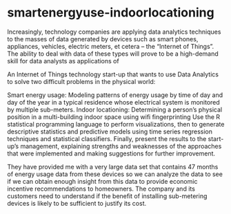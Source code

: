 # smartenergyuse-indoorlocationing
Increasingly, technology companies are applying data analytics techniques to the masses of data generated by devices such as smart phones, appliances, vehicles, electric meters, et cetera – the “Internet of Things”. The ability to deal with data of these types will prove to be a high-demand skill for data analysts as applications of

An Internet of Things technology start-up that wants to use Data Analytics to solve two difficult problems in the physical world:

Smart energy usage: Modeling patterns of energy usage by time of day and day of the year in a typical residence whose electrical system is monitored by multiple sub-meters.
Indoor locationing: Determining a person’s physical position in a multi-building indoor space using wifi fingerprinting
Use the R statistical programming language to perform visualizations, then to generate descriptive statistics and predictive models using time series regression techniques and statistical classifiers. Finally, present the results to the start-up’s management, explaining strengths and weaknesses of the approaches that were implemented and making suggestions for further improvement.

They have provided me with a very large data set that contains 47 months of energy usage data from these devices so we can analyze the data to see if we can obtain enough insight from this data to provide economic incentive recommendations to homeowners. The company and its customers need to understand if the benefit of installing sub-metering devices is likely to be sufficient to justify its cost.